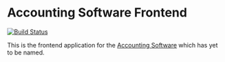 # Accounting Software Frontend

[![Build Status](https://travis-ci.org/Prior99/accounting-frontend.svg?branch=master)](https://travis-ci.org/Prior99/accounting-frontend)

This is the frontend application for the [Accounting Software](https://github.com/Prior99/accounting-backend) which has
yet to be named.
